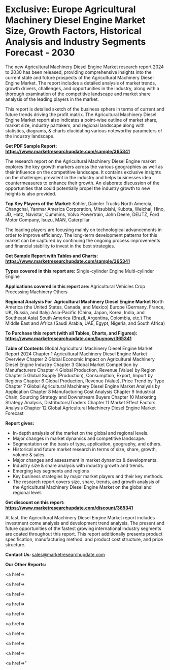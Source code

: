 # Exclusive: Europe Agricultural Machinery Diesel Engine Market Size, Growth Factors, Historical Analysis and Industry Segments Forecast - 2030

The new Agricultural Machinery Diesel Engine Market research report 2024 to 2030 has been released, providing comprehensive insights into the current state and future prospects of the Agricultural Machinery Diesel Engine Market. The report includes a detailed analysis of market trends, growth drivers, challenges, and opportunities in the industry, along with a thorough examination of the competitive landscape and market share analysis of the leading players in the market.

This report is detailed sketch of the business sphere in terms of current and future trends driving the profit matrix. The Agricultural Machinery Diesel Engine Market report also indicates a point-wise outline of market share, market size, industry partakers, and regional landscape along with statistics, diagrams, &amp; charts elucidating various noteworthy parameters of the industry landscape.

<strong><b>Get PDF Sample Report: <a href=https://www.marketresearchupdate.com/sample/365341>https://www.marketresearchupdate.com/sample/365341</a></b></strong>

The research report on the Agricultural Machinery Diesel Engine market explores the key growth markers across the various geographies as well as their influence on the competitive landscape. It contains exclusive insights on the challenges prevalent in the industry and helps businesses idea countermeasures to enhance their growth. An elaborate discussion of the opportunities that could potentially propel the industry growth to new heights is also provided.

<strong><b>Top Key Players of the Market:
</b></strong>Kohler, Daimler Trucks North Amercia, Changchai, Yanmar America Corporation, Mitsubishi, Kubota, Weichai, Hino, JD, Hatz, Navistar, Cummins, Volvo Powertrain, John Deere, DEUTZ, Ford Motor Company, Isuzu, MAN, Caterpillar<strong><b>
</b></strong>

The leading players are focusing mainly on technological advancements in order to improve efficiency. The long-term development patterns for this market can be captured by continuing the ongoing process improvements and financial stability to invest in the best strategies.

<strong><b>Get Sample Report with Tables and Charts: <a href=https://www.marketresearchupdate.com/sample/365341>https://www.marketresearchupdate.com/sample/365341</a></b></strong>

<strong><b>Types covered in this report are:
</b></strong>Single-cylinder Engine
Multi-cylinder Engine<strong><b>
</b></strong>

<strong><b>Applications covered in this report are:
</b></strong>Agricultural Vehicles
Crop Processing Machinery
Others<strong><b>
</b></strong>

<strong><b>Regional Analysis For  Agricultural Machinery Diesel Engine Market</b></strong><strong><b>
</b></strong>North America (the United States, Canada, and Mexico)
Europe (Germany, France, UK, Russia, and Italy)
Asia-Pacific (China, Japan, Korea, India, and Southeast Asia)
South America (Brazil, Argentina, Colombia, etc.)
The Middle East and Africa (Saudi Arabia, UAE, Egypt, Nigeria, and South Africa)

<strong><b>To Purchase this report (with all Tables, Charts, and Figures): <a href=https://www.marketresearchupdate.com/buynow/365341>https://www.marketresearchupdate.com/buynow/365341</a></b></strong>

<strong><b>Table of Contents</b></strong><strong><b>
</b></strong>Global Agricultural Machinery Diesel Engine Market Report 2024
Chapter 1 Agricultural Machinery Diesel Engine Market Overview
Chapter 2 Global Economic Impact on Agricultural Machinery Diesel Engine Industry
Chapter 3 Global Market Competition by Manufacturers
Chapter 4 Global Production, Revenue (Value) by Region
Chapter 5 Global Supply (Production), Consumption, Export, Import by Regions
Chapter 6 Global Production, Revenue (Value), Price Trend by Type
Chapter 7 Global Agricultural Machinery Diesel Engine Market Analysis by Application
Chapter 8 Manufacturing Cost Analysis
Chapter 9 Industrial Chain, Sourcing Strategy and Downstream Buyers
Chapter 10 Marketing Strategy Analysis, Distributors/Traders
Chapter 11 Market Effect Factors Analysis
Chapter 12 Global Agricultural Machinery Diesel Engine Market Forecast

<strong><b>Report gives:</b></strong>

- In-depth analysis of the market on the global and regional levels.
- Major changes in market dynamics and competitive landscape.
- Segmentation on the basis of type, application, geography, and others.
- Historical and future market research in terms of size, share, growth, volume &amp; sales.
- Major changes and assessment in market dynamics &amp; developments.
- Industry size &amp; share analysis with industry growth and trends.
- Emerging key segments and regions
- Key business strategies by major market players and their key methods.
- The research report covers size, share, trends, and growth analysis of the Agricultural Machinery Diesel Engine Market on the global and regional level.

<strong><b>Get discount on this report: <a href=https://www.marketresearchupdate.com/discount/365341>https://www.marketresearchupdate.com/discount/365341</a></b></strong>

At last, the Agricultural Machinery Diesel Engine Market report includes investment come analysis and development trend analysis. The present and future opportunities of the fastest growing international industry segments are coated throughout this report. This report additionally presents product specification, manufacturing method, and product cost structure, and price structure.

<strong><b>Contact Us:
</b></strong>sales@marketresearchupdate.com

<strong>Our Other Reports:</strong>

<a href=></a>

<a href=></a>

<a href=></a>

<a href=></a>

<a href=></a>

<a href=></a>

<a href=></a>

<a href=></a>

<a href=></a>

<a href=></a>"
